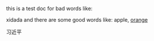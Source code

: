 this is a test doc for bad words like:

xidada
and there are some good words like: apple, [orange](https://www.baidu.com)

习近平
